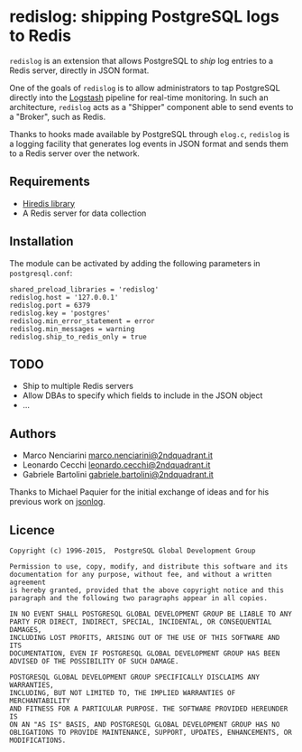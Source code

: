 # redislog: shipping PostgreSQL logs to Redis

`redislog` is an extension that allows PostgreSQL to _ship_ log entries to a Redis server, directly in JSON format.

One of the goals of `redislog` is to allow administrators to tap PostgreSQL directly into the [Logstash](https://www.elastic.co/products/logstash) pipeline for real-time monitoring. In such an architecture, `redislog` acts as a "Shipper" component able to send events to a "Broker", such as Redis.

Thanks to hooks made available by PostgreSQL through `elog.c`, `redislog` is a logging facility that generates log events in JSON format and sends them to a Redis server over the network. 

## Requirements

* [Hiredis library](https://github.com/redis/hiredis)
* A Redis server for data collection

## Installation

The module can be activated by adding the following parameters in
`postgresql.conf`:

    shared_preload_libraries = 'redislog'
    redislog.host = '127.0.0.1'
    redislog.port = 6379
    redislog.key = 'postgres'
    redislog.min_error_statement = error
    redislog.min_messages = warning
    redislog.ship_to_redis_only = true

## TODO

* Ship to multiple Redis servers
* Allow DBAs to specify which fields to include in the JSON object
* ...

## Authors

* Marco Nenciarini <marco.nenciarini@2ndquadrant.it>
* Leonardo Cecchi <leonardo.cecchi@2ndquadrant.it>
* Gabriele Bartolini <gabriele.bartolini@2ndquadrant.it>

Thanks to Michael Paquier for the initial exchange of ideas and for his
previous work on [jsonlog](https://github.com/michaelpq/pg_plugins/blob/master/jsonlog/jsonlog.c).

## Licence

    Copyright (c) 1996-2015,  PostgreSQL Global Development Group
    
    Permission to use, copy, modify, and distribute this software and its
    documentation for any purpose, without fee, and without a written agreement
    is hereby granted, provided that the above copyright notice and this
    paragraph and the following two paragraphs appear in all copies.
    
    IN NO EVENT SHALL POSTGRESQL GLOBAL DEVELOPMENT GROUP BE LIABLE TO ANY
    PARTY FOR DIRECT, INDIRECT, SPECIAL, INCIDENTAL, OR CONSEQUENTIAL DAMAGES,
    INCLUDING LOST PROFITS, ARISING OUT OF THE USE OF THIS SOFTWARE AND ITS
    DOCUMENTATION, EVEN IF POSTGRESQL GLOBAL DEVELOPMENT GROUP HAS BEEN
    ADVISED OF THE POSSIBILITY OF SUCH DAMAGE.
    
    POSTGRESQL GLOBAL DEVELOPMENT GROUP SPECIFICALLY DISCLAIMS ANY WARRANTIES,
    INCLUDING, BUT NOT LIMITED TO, THE IMPLIED WARRANTIES OF MERCHANTABILITY
    AND FITNESS FOR A PARTICULAR PURPOSE. THE SOFTWARE PROVIDED HEREUNDER IS
    ON AN "AS IS" BASIS, AND POSTGRESQL GLOBAL DEVELOPMENT GROUP HAS NO
    OBLIGATIONS TO PROVIDE MAINTENANCE, SUPPORT, UPDATES, ENHANCEMENTS, OR
    MODIFICATIONS.

